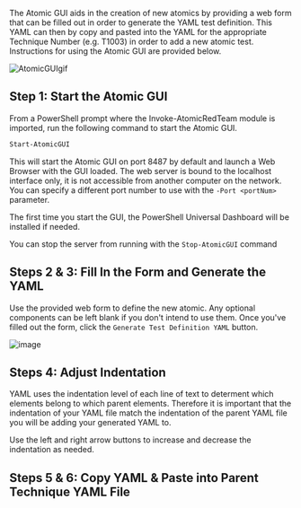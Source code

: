 The Atomic GUI aids in the creation of new atomics by providing a web form that can be filled out in order to generate the YAML test definition. This YAML can then by copy and pasted into the YAML for the appropriate Technique Number (e.g. T1003) in order to add a new atomic test. Instructions for using the Atomic GUI are provided below.

![AtomicGUIgif](https://user-images.githubusercontent.com/22311332/83468238-656db080-a439-11ea-8123-25bf45068961.gif)

## Step 1: Start the Atomic GUI

From a PowerShell prompt where the Invoke-AtomicRedTeam module is imported, run the following command to start the Atomic GUI.

```powershell
Start-AtomicGUI
```

This will start the Atomic GUI on port 8487 by default and launch a Web Browser with the GUI loaded. The web server is bound to the localhost interface only, it is not accessible from another computer on the network. You can specify a different port number to use with the `-Port <portNum>` parameter.

The first time you start the GUI, the PowerShell Universal Dashboard will be installed if needed.

You can stop the server from running with the `Stop-AtomicGUI` command

## Steps 2 & 3: Fill In the Form and Generate the YAML

Use the provided web form to define the new atomic. Any optional components can be left blank if you don't intend to use them. Once you've filled out the form, click the `Generate Test Definition YAML` button.

![image](https://user-images.githubusercontent.com/22311332/83467703-f6438c80-a437-11ea-8747-3152ce15b35c.png)

## Steps 4: Adjust Indentation

YAML uses the indentation level of each line of text to determent which elements belong to which parent elements. Therefore it is important that the indentation of your YAML file match the indentation of the parent YAML file you will be adding your generated YAML to.

Use the left and right arrow buttons to increase and decrease the indentation as needed.

## Steps 5 & 6: Copy YAML & Paste into Parent Technique YAML File